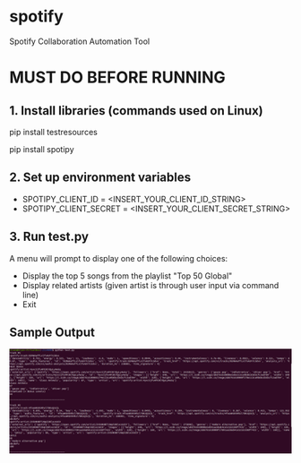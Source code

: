 # spotify
Spotify Collaboration Automation Tool

# MUST DO BEFORE RUNNING ###################################
## 1. Install libraries (commands used on Linux)

pip install testresources

pip install spotipy

## 2. Set up environment variables
* SPOTIPY_CLIENT_ID = <INSERT_YOUR_CLIENT_ID_STRING>
* SPOTIPY_CLIENT_SECRET = <INSERT_YOUR_CLIENT_SECRET_STRING>

## 3. Run test.py
A menu will prompt to display one of the following choices:
* Display the top 5 songs from the playlist "Top 50 Global"
* Display related artists (given artist is through user input via command line)
* Exit

## Sample Output
![alt text](https://github.com/BuckingFroncos/spotify/blob/test/test_output.PNG)
